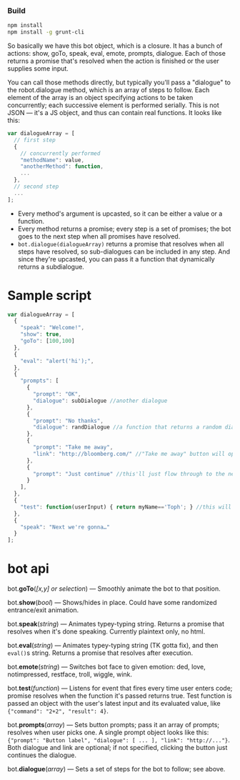 ### Build
```sh
npm install
npm install -g grunt-cli
```

So basically we have this bot object, which is a closure. It has a bunch of actions: show, goTo, speak, eval, emote, prompts, dialogue. Each of those returns a promise that's resolved when the action is finished or the user supplies some input. 

You can call those methods directly, but typically you'll pass a "dialogue" to the robot.dialogue method, which is an array of steps to follow. Each element of the array is an object specifying actions to be taken concurrently; each successive element is performed serially. This is not JSON — it's a JS object, and thus can contain real functions. It looks like this:

```javascript
var dialogueArray = [
  // first step
  { 
    // concurrently performed
    "methodName": value,
    "anotherMethod": function,
    ... 
  },
  // second step 
  ...
];
```

- Every method's argument is upcasted, so it can be either a value or a function.
- Every method returns a promise; every step is a set of promises; the bot goes to the next step when all promises have resolved.
- `bot.dialogue(dialogueArray)` returns a promise that resolves when all steps have resolved, so sub-dialogues can be included in any step. And since they're upcasted, you can pass it a function that dynamically returns a subdialogue.

# Sample script

```javascript
var dialogueArray = [
  {
    "speak": "Welcome!",
    "show": true,
    "goTo": [100,100]
  },
  {
    "eval": "alert('hi');",
  },
  {
    "prompts": [
      {
        "prompt": "OK",
        "dialogue": subDialogue //another dialogue
      },
      {
        "prompt": "No thanks",
        "dialogue": randDialogue //a function that returns a random dialogue
      },
      {
        "prompt": "Take me away",
        "link": "http://bloomberg.com/" //"Take me away" button will open bloomberg.com in new window
      },
      {
        "prompt": "Just continue" //this'll just flow through to the next step
      }
    ],
  },
  {
    "test": function(userInput) { return myName=='Toph'; } //this will listen for user code input until myName=='Toph' and then continue
  },
  {
    "speak": "Next we're gonna…"
  }
];
```

# bot api

bot.**goTo**(*[x,y] or selection*) — Smoothly animate the bot to that position.

bot.**show**(*bool*) — Shows/hides in place. Could have some randomized entrance/exit animation.

bot.**speak**(*string*) — Animates typey-typing string. Returns a promise that resolves when it's done speaking. Currently plaintext only, no html.

bot.**eval**(*string*) — Animates typey-typing string (TK gotta fix), and then `eval()`s string. Returns a promise that resolves after execution.

bot.**emote**(*string*) — Switches bot face to given emotion: ded, love, notimpressed, restface, troll, wiggle, wink.

bot.**test**(*function*) — Listens for event that fires every time user enters code; promise resolves when the function it's passed returns true. Test function is passed an object with the user's latest input and its evaluated value, like `{"command": "2+2", "result": 4}`.

bot.**prompts**(*array*) — Sets button prompts; pass it an array of prompts; resolves when user picks one. A single prompt object looks like this: `{"prompt": "Button label", "dialogue": [ ... ], "link": "http://..."}`. Both dialogue and link are optional; if not specified, clicking the button just continues the dialogue.

bot.**dialogue**(*array*) — Sets a set of steps for the bot to follow; see above.
